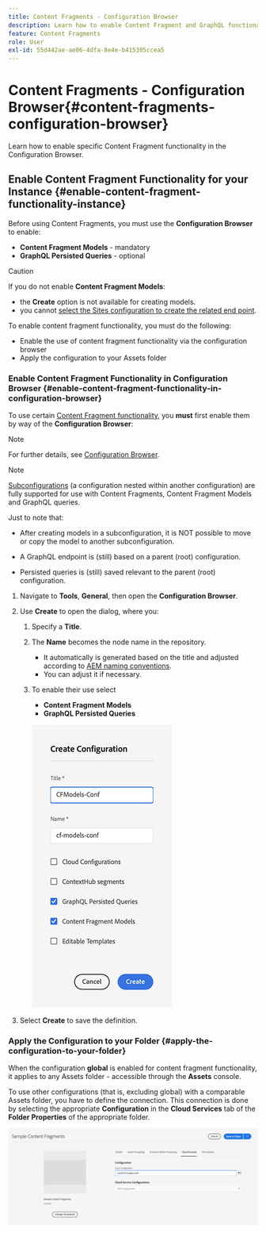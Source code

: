 ```yaml
---
title: Content Fragments - Configuration Browser
description: Learn how to enable Content Fragment and GraphQL functionality in the Configuration Browser to use AEM headless delivery features.
feature: Content Fragments
role: User
exl-id: 55d442ae-ae06-4dfa-8e4e-b415385ccea5
---
```

# Content Fragments - Configuration Browser{#content-fragments-configuration-browser}

<!--
hide: yes
index: no
hidefromtoc: yes
-->

Learn how to enable specific Content Fragment functionality in the Configuration Browser.

## Enable Content Fragment Functionality for your Instance {#enable-content-fragment-functionality-instance}

Before using Content Fragments, you must use the **Configuration Browser** to enable:

* **Content Fragment Models** - mandatory
* **GraphQL Persisted Queries** - optional

>[!CAUTION]
>
>If you do not enable **Content Fragment Models**:
>
>* the **Create** option is not available for creating models.
>* you cannot [select the Sites configuration to create the related end point](/help/headless/graphql-api/graphql-endpoint.md).

To enable content fragment functionality, you must do the following:

* Enable the use of content fragment functionality via the configuration browser
* Apply the configuration to your Assets folder

### Enable Content Fragment Functionality in Configuration Browser {#enable-content-fragment-functionality-in-configuration-browser}

To use certain [Content Fragment functionality](#creating-a-content-fragment-model), you **must** first enable them by way of the **Configuration Browser**:

>[!NOTE]
>
>For further details, see [Configuration Browser](/help/implementing/developing/introduction/configurations.md#using-configuration-browser).

>[!NOTE]
>
>[Subconfigurations](/help/implementing/developing/introduction/configurations.md#configuration-resolution) (a configuration nested within another configuration) are fully supported for use with Content Fragments, Content Fragment Models and GraphQL queries.
>
>Just to note that:
>
>
>* After creating models in a subconfiguration, it is NOT possible to move or copy the model to another subconfiguration.
>
>* A GraphQL endpoint is (still) based on a parent (root) configuration.
>
>* Persisted queries is (still) saved relevant to the parent (root) configuration.


1. Navigate to **Tools**, **General**, then open the **Configuration Browser**.

1. Use **Create** to open the dialog, where you:

   1. Specify a **Title**.
   1. The **Name** becomes the node name in the repository.
      * It automatically is generated based on the title and adjusted according to [AEM naming conventions](/help/implementing/developing/introduction/naming-conventions.md).
      * You can adjust it if necessary.
   1. To enable their use select 
      * **Content Fragment Models** 
      * **GraphQL Persisted Queries**

      ![Define configuration](assets/cfm-conf-01.png)

1. Select **Create** to save the definition.

<!-- 1. Select the location appropriate to your website. -->

### Apply the Configuration to your Folder {#apply-the-configuration-to-your-folder}

When the configuration **global** is enabled for content fragment functionality, it applies to any Assets folder - accessible through the **Assets** console.

To use other configurations (that is, excluding global) with a comparable Assets folder, you have to define the connection. This connection is done by selecting the appropriate **Configuration** in the **Cloud Services** tab of the **Folder Properties** of the appropriate folder.

![Apply configuration](assets/cfm-conf-02.png)
